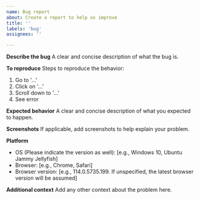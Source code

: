 ```yaml
---
name: Bug report
about: Create a report to help us improve
title: ''
labels: 'bug'
assignees: ''

---
```


**Describe the bug**
A clear and concise description of what the bug is.

**To reproduce**
Steps to reproduce the behavior:
1. Go to '...'
2. Click on '...'
3. Scroll down to '...'
4. See error

**Expected behavior**
A clear and concise description of what you expected to happen.

**Screenshots**
If applicable, add screenshots to help explain your problem.

**Platform**
 - OS (Please indicate the version as well): [e.g., Windows 10, Ubuntu Jammy Jellyfish]
 - Browser: [e.g., Chrome, Safari]
 - Browser version: [e.g., 114.0.5735.199. If unspecified, the latest browser version will be assumed]
   
**Additional context**
Add any other context about the problem here.
